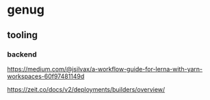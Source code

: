 # genug

## tooling

### backend

https://medium.com/@jsilvax/a-workflow-guide-for-lerna-with-yarn-workspaces-60f97481149d

https://zeit.co/docs/v2/deployments/builders/overview/
